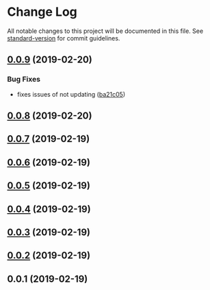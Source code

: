 # Change Log

All notable changes to this project will be documented in this file. See [standard-version](https://github.com/conventional-changelog/standard-version) for commit guidelines.

<a name="0.0.9"></a>
## [0.0.9](https://github.com/davidroyer/nuxtcms/compare/v0.0.8...v0.0.9) (2019-02-20)


### Bug Fixes

* fixes issues of not updating ([ba21c05](https://github.com/davidroyer/nuxtcms/commit/ba21c05))



<a name="0.0.8"></a>
## [0.0.8](https://github.com/davidroyer/nuxtcms/compare/v0.0.7...v0.0.8) (2019-02-20)



<a name="0.0.7"></a>
## [0.0.7](https://github.com/davidroyer/nuxtcms/compare/v0.0.6...v0.0.7) (2019-02-19)



<a name="0.0.6"></a>
## [0.0.6](https://github.com/davidroyer/nuxtcms/compare/v0.0.5...v0.0.6) (2019-02-19)



<a name="0.0.5"></a>
## [0.0.5](https://github.com/davidroyer/nuxtcms/compare/v0.0.4...v0.0.5) (2019-02-19)



<a name="0.0.4"></a>
## [0.0.4](https://github.com/davidroyer/nuxtcms/compare/v0.0.3...v0.0.4) (2019-02-19)



<a name="0.0.3"></a>
## [0.0.3](https://github.com/davidroyer/nuxtcms/compare/v0.0.2...v0.0.3) (2019-02-19)



<a name="0.0.2"></a>
## [0.0.2](https://github.com/davidroyer/nuxtcms/compare/v0.0.1...v0.0.2) (2019-02-19)



<a name="0.0.1"></a>
## 0.0.1 (2019-02-19)
